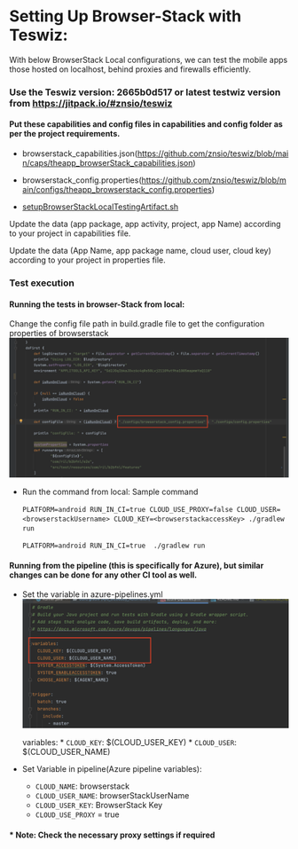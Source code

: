 # Setting Up Browser-Stack with Teswiz:

With below BrowserStack Local configurations, we can test the mobile apps those hosted on localhost, behind proxies and firewalls efficiently.

### Use the Teswiz version: 2665b0d517 or latest testwiz version from https://jitpack.io/#znsio/teswiz

#### Put these capabilities and config files in capabilities and config folder as per the project requirements.

* browserstack_capabilities.json(https://github.com/znsio/teswiz/blob/main/caps/theapp_browserStack_capabilities.json) 

* browserstack_config.properties(https://github.com/znsio/teswiz/blob/main/configs/theapp_browserstack_config.properties)

* [setupBrowserStackLocalTestingArtifact.sh](setupBrowserStackLocalTestingArtifact.sh)

Update the data (app package, app activity, project, app Name) according to your project in capabilities file.

Update the data (App Name, app package name, cloud user, cloud key) according to your project in properties file.

### Test execution

####  Running the tests in browser-Stack from local:

Change the config file path in build.gradle file to get the configuration properties of browserstack
![BuildGradleFileChanges.png](BuildGradleFileChanges.png)

* Run the command from local:
Sample command

    ```PLATFORM=android RUN_IN_CI=true CLOUD_USE_PROXY=false CLOUD_USER=<browserstackUsername> CLOUD_KEY=<browserstackaccessKey> ./gradlew run```  

    ```PLATFORM=android RUN_IN_CI=true  ./gradlew run```

#### Running from the pipeline (this is specifically for Azure), but similar changes can be done for any other CI tool as well.
  * Set the variable in azure-pipelines.yml
    ![azurePipelineChanges.png](azurePipelineChanges.png)

    variables:
        * `CLOUD_KEY`: $(CLOUD_USER_KEY)
        * `CLOUD_USER`: $(CLOUD_USER_NAME)

   * Set Variable in pipeline(Azure pipeline variables):

     * `CLOUD_NAME`: browserstack
     * `CLOUD_USER_NAME`: browserStackUserName
     * `CLOUD_USER_KEY`: BrowserStack Key
     * `CLOUD_USE_PROXY` = true
  #### * Note: Check the necessary proxy settings if required 